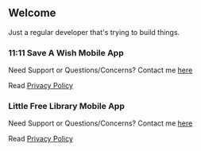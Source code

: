 ## Welcome

Just a regular developer that's trying to build things.


### 11:11 Save A Wish Mobile App

Need Support or Questions/Concerns? Contact me [here](mailto:tangatosh@gmail.com)

Read [Privacy Policy](https://tangallan.github.io/tangatoshllc/11_11_privacy_policy.html)

### Little Free Library Mobile App

Need Support or Questions/Concerns? Contact me [here](mailto:tangatosh@gmail.com)

Read [Privacy Policy](https://tangallan.github.io/tangatoshllc/little_free_library_privacy_policy.html)

